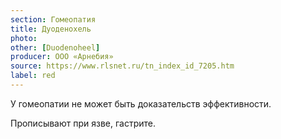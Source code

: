 ```yaml
---
section: Гомеопатия
title: Дуоденохель
photo:
other: [Duodenoheel]
producer: ООО «Арнебия»
source: https://www.rlsnet.ru/tn_index_id_7205.htm
label: red
---
```


У гомеопатии не может быть доказательств эффективности.

Прописывают при язве, гастрите.
